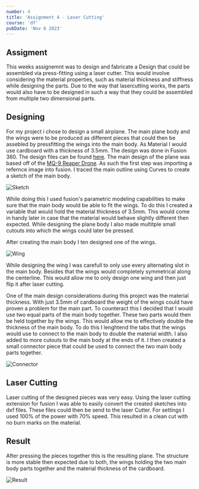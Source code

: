 ```yaml
---
number: 4
title: 'Assignment 4 - Laser Cutting'
course: 'df'
pubDate: 'Nov 6 2023'
---
```


## Assigment
This weeks assignemnt was to design and fabricate a Design that could be assembled via press-fitting using a laser cutter. This would involve considering the material properties, such as material thickness and stiffness while designing the parts. Due to the way that lasercutting works, the parts would also have to be designed in such a way that they could be assembled from multiple two dimensional parts.

## Designing
For my project i chose to design a small airplane. The main plane body and the wings were to be produced as different pieces that could then be assebled by pressfitting the wings into the main body. As Material I would use cardboard with a thickness of 3.5mm. The design was done in Fusion 360. The design files can be found [here](https://github.com/TillWege/dig-fab/tree/main/assignment%204). The main design of the plane was based off of the [MQ-9 Reaper Drone](https://de.wikipedia.org/wiki/General_Atomics_MQ-9). As such the first step was importing a refernce image into fusion. I traced the main outline using Curves to create a sketch of the main body.

![Sketch](/df/df-4a.png)

While doing this I used fusion's parametric modeling capabilities to make sure that the main body would be able to fit the wings. To do this I created a variable that would hold the material thickness of 3.5mm. This would come in handy later in case that the material would behave slightly different then expected. While designing the plane body I also made multitple small cutouts into which the wings could later be pressed. 

After creating the main body I ten designed one of the wings. 

![Wing](/df/df-4b.png)

While designing the wing I was carefull to only use every alternating slot in the main body. Besides that the wings would completely symmetrical along the centerline. This would allow me to only design one wing and then just flip it after laser cutting.

One of the main design considerations during this project was the material thickness. With just 3.5mm of cardboard the weight of the wings could have proven a problem for the main part. To counteract this I decided that I would use two equal parts of the main body together. These two parts would then be held together by the wings. This would allow me to effectively double the thickness of the main body. To do this I lenghtend the tabs that the wings would use to connect to the main body to double the material width. I also added to more cutouts to the main body at the ends of it. I then created a small connector piece that could be used to connect the two main body parts together. 

![Connector](/df/df-4c.png)

## Laser Cutting

Laser cutting of the designed pieces was very easy. Using the laser cutting extension for fusion I was able to easily convert the created sketches into dxf files. These files could then be send to the laser Cutter. For settings I used 100% of the power with 70% speed. This resulted in a clean cut with no burn marks on the material.

## Result

After pressing the pieces together this is the resulting plane. The structure is more stable then expected due to both, the wings holding the two main body parts together and the material thickness of the cardboard.

![Result](/df/df-4d.jpg)